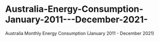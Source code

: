 # Australia-Energy-Consumption-January-2011---December-2021-
Australia Monthly Energy Consumption (January 2011 - December 2021)
